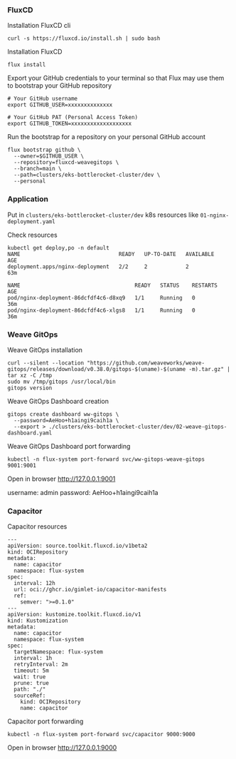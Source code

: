 ### FluxCD

Installation FluxCD cli
```
curl -s https://fluxcd.io/install.sh | sudo bash
```

Installation FluxCD
```
flux install
```

Export your GitHub credentials to your terminal so that Flux may use them to bootstrap your GitHub repository
```
# Your GitHub username
export GITHUB_USER=xxxxxxxxxxxxxx

# Your GitHub PAT (Personal Access Token)
export GITHUB_TOKEN=xxxxxxxxxxxxxxxxxxx
```

Run the bootstrap for a repository on your personal GitHub account
```
flux bootstrap github \
  --owner=$GITHUB_USER \
  --repository=fluxcd-weavegitops \
  --branch=main \
  --path=clusters/eks-bottlerocket-cluster/dev \
  --personal
```

### Application

Put in `clusters/eks-bottlerocket-cluster/dev` k8s resources like `01-nginx-deployment.yaml`

Check resources
```
kubectl get deploy,po -n default
NAME                               READY   UP-TO-DATE   AVAILABLE   AGE
deployment.apps/nginx-deployment   2/2     2            2           63m

NAME                                    READY   STATUS    RESTARTS   AGE
pod/nginx-deployment-86dcfdf4c6-d8xq9   1/1     Running   0          36m
pod/nginx-deployment-86dcfdf4c6-xlgs8   1/1     Running   0          36m
```

### Weave GitOps
Weave GitOps installation
```
curl --silent --location "https://github.com/weaveworks/weave-gitops/releases/download/v0.38.0/gitops-$(uname)-$(uname -m).tar.gz" | tar xz -C /tmp
sudo mv /tmp/gitops /usr/local/bin
gitops version
```

Weave GitOps Dashboard creation
```
gitops create dashboard ww-gitops \
  --password=AeHoo+h1aingi9caih1a \
  --export > ./clusters/eks-bottlerocket-cluster/dev/02-weave-gitops-dashboard.yaml
```

Weave GitOps Dashboard port forwarding
```
kubectl -n flux-system port-forward svc/ww-gitops-weave-gitops 9001:9001
```

Open in browser http://127.0.0.1:9001

username: admin
password: AeHoo+h1aingi9caih1a

### Capacitor

Capacitor resources
```
---
apiVersion: source.toolkit.fluxcd.io/v1beta2
kind: OCIRepository
metadata:
  name: capacitor
  namespace: flux-system
spec:
  interval: 12h
  url: oci://ghcr.io/gimlet-io/capacitor-manifests
  ref:
    semver: ">=0.1.0"
---
apiVersion: kustomize.toolkit.fluxcd.io/v1
kind: Kustomization
metadata:
  name: capacitor
  namespace: flux-system
spec:
  targetNamespace: flux-system
  interval: 1h
  retryInterval: 2m
  timeout: 5m
  wait: true
  prune: true
  path: "./"
  sourceRef:
    kind: OCIRepository
    name: capacitor
```

Capacitor port forwarding
```
kubectl -n flux-system port-forward svc/capacitor 9000:9000
```

Open in browser http://127.0.0.1:9000
